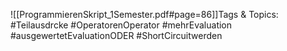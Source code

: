 
![[ProgrammierenSkript_1Semester.pdf#page=86]]Tags & Topics:
   #Teilausdrcke
   #OperatorenOperator
   #mehrEvaluation
   #ausgewertetEvaluationODER
   #ShortCircuitwerden
